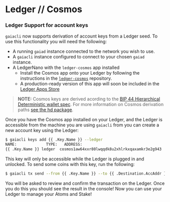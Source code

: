 # Ledger // Cosmos

### Ledger Support for account keys

`gaiacli` now supports derivation of account keys from a Ledger seed. To use this functionality you will need the following:

- A running `gaiad` instance connected to the network you wish to use.
- A `gaiacli` instance configured to connect to your chosen `gaiad` instance.
- A LedgerNano with the `ledger-cosmos` app installed
  * Install the Cosmos app onto your Ledger by following the instructions in the [`ledger-cosmos`](https://github.com/cosmos/ledger-cosmos/blob/master/docs/BUILD.md) repository.
  * A production-ready version of this app will soon be included in the [Ledger Apps Store](https://www.ledgerwallet.com/apps)

> **NOTE:** Cosmos keys are derived acording to the [BIP 44 Hierarchical Deterministic wallet spec](https://github.com/bitcoin/bips/blob/master/bip-0044.mediawiki). For more information on Cosmos derivation paths [see the hd package](https://github.com/cosmos/cosmos-sdk/blob/develop/crypto/keys/hd/hdpath.go#L30).

Once you have the Cosmos app installed on your Ledger, and the Ledger is accessible from the machine you are using `gaiacli` from you can create a new account key using the Ledger:

```bash
$ gaiacli keys add {{ .Key.Name }} --ledger
NAME:	          TYPE:	  ADDRESS:						                                  PUBKEY:
{{ .Key.Name }}	ledger	cosmos1aw64xxr80lwqqdk8u2xhlrkxqaxamkr3e2g943	cosmospub1addwnpepqvhs678gh9aqrjc2tg2vezw86csnvgzqq530ujkunt5tkuc7lhjkz5mj629
```

This key will only be accessible while the Ledger is plugged in and unlocked. To send some coins with this key, run the following:

```bash
$ gaiacli tx send --from {{ .Key.Name }} --to {{ .Destination.AccAddr }} --chain-id=gaia-7000
```

You will be asked to review and confirm the transaction on the Ledger. Once you do this you should see the result in the console! Now you can use your Ledger to manage your Atoms and Stake!
